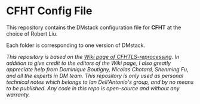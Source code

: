 # CFHT Config File

This repository contains the DMstack configuration file for __CFHT__ at the choice of Robert Liu.

Each folder is corresponding to one version of DMstack.

_This repository is based on the [Wiki page of CFHTLS-reprocessing](https://github.com/LSSTDESC/ReprocessingTaskForce/wiki). In addition to give credit to the editors of the Wiki page, I also greatly appreciate help from Dominique Boutigny, Nicolas Chotard, Shenming Fu, and all the experts in DM team. This repository is only used as personal technical notes which belongs to Ian Dell'Antonio's group, and by no means to be published. Any code in this repo is open-source and without any warranty._
